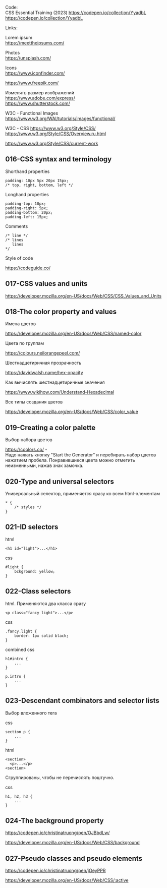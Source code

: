 Code:  
CSS Essential Training (2023)
https://codepen.io/collection/YyadbL
https://codepen.io/collection/YyadbL

Links: 

Lorem ipsum   
https://meettheipsums.com/

Photos  
https://unsplash.com/  

Icons  
https://www.iconfinder.com/

https://www.freepik.com/

Изменять размер изображений  
https://www.adobe.com/express/  
https://www.shutterstock.com/  

W3C - Functional Images  
https://www.w3.org/WAI/tutorials/images/functional/

W3C - CSS
https://www.w3.org/Style/CSS/
https://www.w3.org/Style/CSS/Overview.ru.html

https://www.w3.org/Style/CSS/current-work

## 016-CSS syntax and terminology

Shorthand properties

    padding: 10px 5px 20px 15px;
    /* top, right, bottom, left */

Longhand properties

    padding-top: 10px;
    padding-right: 5px;
    padding-bottom: 20px;
    padding-left: 15px;

Comments

    /* line */
    /* lines
       lines
    */

Style of code

https://codeguide.co/

## 017-CSS values and units

https://developer.mozilla.org/en-US/docs/Web/CSS/CSS_Values_and_Units

## 018-The color property and values

Имена цветов

https://developer.mozilla.org/en-US/docs/Web/CSS/named-color

Цвета по группам

https://colours.neilorangepeel.com/

Шестнадцетиричная прозрачность

https://davidwalsh.name/hex-opacity

Как вычислять шестнадцетиричные значения

https://www.wikihow.com/Understand-Hexadecimal

Все типы создания цветов

https://developer.mozilla.org/en-US/docs/Web/CSS/color_value


## 019-Creating a color palette

Выбор набора цветов

https://coolors.co/ -  
Надо нажать кнопку "Start the Generator" и перебирать набор цветов нажатием пробела. Понравившиеся цвета можно отметить неизменными, нажав знак замочка.  

## 020-Type and universal selectors

Универсальный селектор, применяется сразу ко всем html-элементам

    * {
        /* styles */
    }

## 021-ID selectors

html
  
    <h1 id="light">...</h1>

css

    #light {
        bckground: yellow;
    }

## 022-Class selectors

html. Применяются два класса сразу

    <p class="fancy light">...</p>

css

   
    .fancy.light {
        border: 1px solid black;
    }

combined css

    h1#intro {
        ...
    }

    p.intro {
        ...
    }

## 023-Descendant combinators and selector lists

Выбор вложенного тега

css

    section p {
        ...
    }

html

    <section>
      <p>...</p>
    <section>

Сгруппированы, чтобы не перечислять поштучно. 

css

    h1, h2, h3 {
        ...
    }

## 024-The background property

https://codepen.io/christinatruong/pen/OJBbdLw/

https://developer.mozilla.org/en-US/docs/Web/CSS/background

## 027-Pseudo classes and pseudo elements

https://codepen.io/christinatruong/pen/jOeyPPR

https://developer.mozilla.org/en-US/docs/Web/CSS/:active

##  





